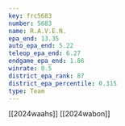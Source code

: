 ```yaml
---
key: frc5683
number: 5683
name: R.A.V.E.N.
epa_end: 13.35
auto_epa_end: 5.22
teleop_epa_end: 6.27
endgame_epa_end: 1.86
winrate: 0.5
district_epa_rank: 87
district_epa_percentile: 0.315
type: Team
---
```

[[2024waahs]]
[[2024wabon]]
